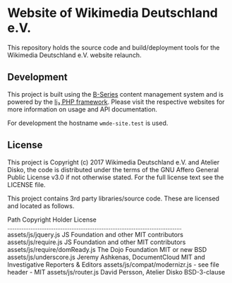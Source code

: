 # Website of Wikimedia Deutschland e.V.

This repository holds the source code and build/deployment tools for the
Wikimedia Deutschland e.V. website relaunch. 

## Development

This project is built using the [B-Series](http://b-series.org) content management system
and is powered by the [li₃ PHP framework](http://li3.me/). Please visit the respective
websites for more information on usage and API documentation.

For development the hostname `wmde-site.test` is used.

## License

This project is Copyright (c) 2017 Wikimedia Deutschland e.V. and Atelier Disko,
the code is distributed under the terms of the GNU Affero General Public License
v3.0 if not otherwise stated. For the full license text see the LICENSE file.

This project contains 3rd party libraries/source code. These are licensed
and located as follows.

Path                                     Copyright Holder                License
..................................................................................................
assets/js/jquery.js                      JS Foundation and other         MIT
                                         contributors
assets/js/require.js                     JS Foundation and other         MIT
                                         contributors
assets/js/require/domReady.js            The Dojo Foundation             MIT or new BSD
assets/js/underscore.js                  Jeremy Ashkenas, DocumentCloud  MIT
                                         and Investigative
                                         Reporters & Editors
assets/js/compat/modernizr.js            - see file header -             MIT
assets/js/router.js                      David Persson, Atelier Disko    BSD-3-clause
